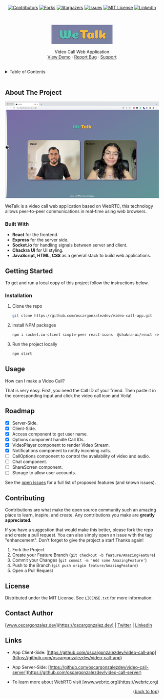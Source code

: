 <a name="readme-top"></a>

<!-- PROJECT LOGO -->
                
<div align="center">

[![Contributors][contributors-shield]][contributors-url]
[![Forks][forks-shield]][forks-url]
[![Stargazers][stars-shield]][stars-url]
[![Issues][issues-shield]][issues-url]
[![MIT License][license-shield]][license-url]
[![LinkedIn][linkedin-shield]][linkedin-url]

<br />
<br />

  <a href="https://github.com/oscargonzalezdev/video-call-app">
    <img src="./public/wetalk-logo.png" width="200px" alt="WeTalk - Video Call Aplication">
  </a>

  <p align="center">
    Video Call Web Application
    <br />
    <a href="https://wetalk.oscargonzalez.dev">View Demo</a>
    ·
    <a href="https://github.com/oscargonzalezdev/video-call-app/issues/new">Report Bug</a>
    ·
    <a href="https://www.buymeacoffee.com/oscardev">Support</a>
  </p>
</div>

<br/>
<!-- TABLE OF CONTENTS -->
<details>
  <summary>Table of Contents</summary>
  <ol>
    <li>
      <a href="#about-the-project">About The Project</a>
      <ul>
        <li><a href="#built-with">Built With</a></li>
      </ul>
    </li>
    <li>
      <a href="#getting-started">Getting Started</a>
      <ul>
        <li><a href="#installation">Installation</a></li>
      </ul>
    </li>
    <li><a href="#usage">Usage</a></li>
    <li><a href="#roadmap">Roadmap</a></li>
    <li><a href="#contributing">Contributing</a></li>
    <li><a href="#license">License</a></li>
    <li><a href="#contact">Contact</a></li>
    <li><a href="#links">Links</a></li>
  </ol>
</details>

<br/>

<!-- ABOUT THE PROJECT -->
## About The Project

[![Alt text](./public/wetalk-screenshot.png)](https://wetalk.oscargonzalez.dev)


WeTalk is a video call web application based on WebRTC, this technology allows peer-to-peer communications in real-time using web browsers.


### Built With

* <strong>React</strong> for the frontend.
* <strong>Express</strong> for the server side.
* <strong>Socket.io</strong> for handling signals between server and client.
* <strong>Chackra UI</strong> for UI styling.
* <strong>JavaScript, HTML, CSS</strong> as a general stack to build web applications.


<!-- GETTING STARTED -->
## Getting Started

To get and run a local copy of this project follow the instructions below.

### Installation

1. Clone the repo
   ```sh
   git clone https://github.com/oscargonzalezdev/video-call-app.git
   ```
2. Install NPM packages
   ```sh
   npm i socket.io-client simple-peer react-icons  @chakra-ui/react react-copy-to-clipboard
   ```
3. Run the project locally
   ```sh
   npm start
   ```


<!-- USAGE EXAMPLES -->
## Usage

How can I make a Video Call?

That is very easy. First, you need the Call ID of your friend. Then paste it in the corresponding input and click the video call icon and Voila!


<!-- ROADMAP -->
## Roadmap

- [X] Server-Side.
- [X] Client-Side.
- [X] Access component to get user name.
- [x] Options component handle Call IDs.
- [X] VideoPlayer component to render Video Stream.
- [X] Notifications component to notify incoming calls.
- [ ] CallOptions component to control the availability of video and audio.
- [ ] Chat component.
- [ ] ShareScrren component.
- [ ] Storage to allow user accounts.

See the [open issues](https://github.com/oscargonzalezdev/video-call-app/issues) for a full list of proposed features (and known issues).


<!-- CONTRIBUTING -->
## Contributing

Contributions are what make the open source community such an amazing place to learn, inspire, and create. Any contributions you make are **greatly appreciated**.

If you have a suggestion that would make this better, please fork the repo and create a pull request. You can also simply open an issue with the tag "enhancement".
Don't forget to give the project a star! Thanks again!

1. Fork the Project
2. Create your Feature Branch (`git checkout -b feature/AmazingFeature`)
3. Commit your Changes (`git commit -m 'Add some AmazingFeature'`)
4. Push to the Branch (`git push origin feature/AmazingFeature`)
5. Open a Pull Request



<!-- LICENSE -->
## License

Distributed under the MIT License. See `LICENSE.txt` for more information.


<!-- CONTACT -->
## Contact Author

[www.oscargonzalez.dev](https://oscargonzalez.dev) |
[Twitter](https://twitter.com/oscardev_) |
[LinkedIn](https://linkedin.com/in/oscargonzalezdev)


<!-- RESOURCES -->
## Links

- App Client-Side: [https://github.com/oscargonzalezdev/video-call-app](https://github.com/oscargonzalezdev/video-call-app)
- App Server-Side: [https://github.com/oscargonzalezdev/video-call-server](https://github.com/oscargonzalezdev/video-call-server)

- To learn more about WebRTC visit [www.webrtc.org](https://webrtc.org)

<p align="right">(<a href="#readme-top">back to top</a>)</p>

<!-- MARKDOWN LINKS & IMAGES -->
<!-- https://www.markdownguide.org/basic-syntax/#reference-style-links -->
[contributors-shield]: https://img.shields.io/github/contributors/oscargonzalezdev/video-call-app.svg?style=for-the-badge
[contributors-url]: https://github.com/oscargonzalezdev/video-call-app/graphs/contributors
[forks-shield]: https://img.shields.io/github/forks/oscargonzalezdev/video-call-app.svg?style=for-the-badge
[forks-url]: https://github.com/oscargonzalezdev/video-call-app/network/members
[stars-shield]: https://img.shields.io/github/stars/oscargonzalezdev/video-call-app.svg?style=for-the-badge
[stars-url]: https://github.com/oscargonzalezdev/video-call-app/stargazers
[issues-shield]: https://img.shields.io/github/issues/oscargonzalezdev/video-call-app.svg?style=for-the-badge
[issues-url]: https://github.com/oscargonzalezdev/video-call-app/issues
[license-shield]: https://img.shields.io/github/license/oscargonzalezdev/video-call-app.svg?style=for-the-badge
[license-url]: https://github.com/oscargonzalezdev/video-call-app/blob/master/LICENSE.txt
[linkedin-shield]: https://img.shields.io/badge/-LinkedIn-black.svg?style=for-the-badge&logo=linkedin&colorB=555
[linkedin-url]: https://linkedin.com/in/oscargonzalezdev
